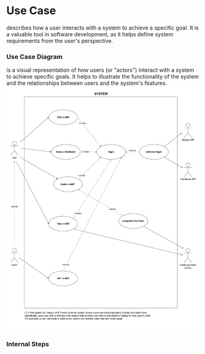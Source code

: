 # Use Case
describes how a user interacts with a system to achieve a specific goal. It is a valuable tool in software development, as it helps define system requirements from the user's perspective.
### Use Case Diagram
is a visual representation of how users (or "actors") interact with a system to achieve specific goals. It helps to illustrate the functionality of the system and the relationships between users and the system's features.
![alt text](pics/UCD.jpg)
### Internal Steps


